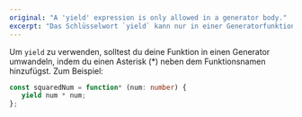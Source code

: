 ```yaml
---
original: "A 'yield' expression is only allowed in a generator body."
excerpt: "Das Schlüsselwort `yield` kann nur in einer Generatorfunktion verwendet werden."
---
```


Um `yield` zu verwenden, solltest du deine Funktion in einen Generator umwandeln, indem du einen Asterisk (*) neben dem Funktionsnamen hinzufügst. Zum Beispiel:

```ts
const squaredNum = function* (num: number) {
   yield num * num;
};
```
